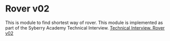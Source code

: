 # Rover v02

This is module to find shortest way of rover.
This module is implemented as part of the Syberry Academy Technical Interview. [Technical Interview. Rover v02](https://gitlab.com/goshiloveavocados/avocado-toast-with-chicken/-/blob/master/may-19.md)
